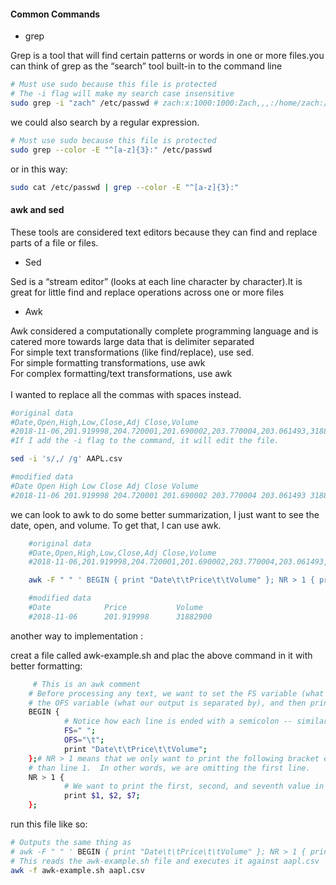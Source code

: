 #### Common Commands

- grep

Grep is a tool that will find certain patterns or words in one or more files.you can think of grep as the “search” tool built-in to the command line

  ```bash
# Must use sudo because this file is protected
# The -i flag will make my search case insensitive 
sudo grep -i "zach" /etc/passwd # zach:x:1000:1000:Zach,,,:/home/zach:/bin/bash
  ```
  we could also search by a regular expression.
  ```bash
# Must use sudo because this file is protected
sudo grep --color -E "^[a-z]{3}:" /etc/passwd
  ```
 or in this way:
   ```bash
sudo cat /etc/passwd | grep --color -E "^[a-z]{3}:"
  ```
  #### awk and sed
  These tools are considered text editors because they can find and replace parts of a file or files.
  - Sed

  Sed is a “stream editor” (looks at each line character by character).It is great for little find and replace operations across one or more files
  - Awk <br/>
 
  Awk considered a computationally complete programming language and is catered more towards large data that is delimiter separated
  <br/>
 For simple text transformations (like find/replace), use sed. <br/>
 For simple formatting transformations, use awk <br/>
 For complex formatting/text transformations, use awk <br/> <br/>
 I wanted to replace all the commas with spaces instead. <br/>
  
  
  ```bash
  #original data
  #Date,Open,High,Low,Close,Adj Close,Volume
#2018-11-06,201.919998,204.720001,201.690002,203.770004,203.061493,31882900
#If I add the -i flag to the command, it will edit the file.

  sed -i 's/,/ /g' AAPL.csv
  
  #modified data
  #Date Open High Low Close Adj Close Volume
#2018-11-06 201.919998 204.720001 201.690002 203.770004 203.061493 31882900
  ```
     
 we can look to awk to do some better summarization, I just want to see the date, open, and volume. To get that, I can use awk.
  
  ```bash
      #original data
      #Date,Open,High,Low,Close,Adj Close,Volume
      #2018-11-06,201.919998,204.720001,201.690002,203.770004,203.061493,31882900

      awk -F " " ' BEGIN { print "Date\t\tPrice\t\tVolume" }; NR > 1 { print $1 "\t" $2 "\t" $7 } ' aapl.csv

      #modified data
      #Date            Price           Volume
      #2018-11-06      201.919998      31882900

  ```
  
 another way to implementation :
  
 creat a file called awk-example.sh and plac the above command in it with better formatting:
  
  ```bash
       # This is an awk comment
      # Before processing any text, we want to set the FS variable (what our file is separated by), 
      # the OFS variable (what our output is separated by), and then print a header for our output.
      BEGIN {
              # Notice how each line is ended with a semicolon -- similar to C programming language
              FS=" ";
              OFS="\t";
              print "Date\t\tPrice\t\tVolume";
      };# NR > 1 means that we only want to print the following bracket enclosed values for lines that are greater
      # than line 1.  In other words, we are omitting the first line.
      NR > 1 {
              # We want to print the first, second, and seventh value in each line.
              print $1, $2, $7;
      };
  ```
  run this file like so:
   ```bash
# Outputs the same thing as 
# awk -F " " ' BEGIN { print "Date\t\tPrice\t\tVolume" }; NR > 1 { print $1 "\t" $2 "\t" $7 } ' aapl.csv
# This reads the awk-example.sh file and executes it against aapl.csv
awk -f awk-example.sh aapl.csv
  ```
  
  
  
